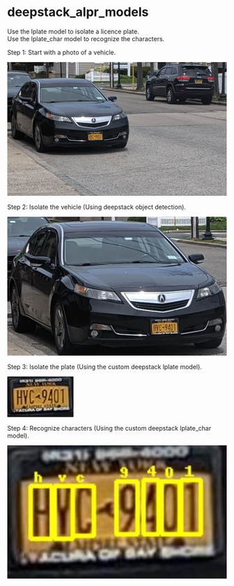 # deepstack_alpr_models

Use the lplate model to isolate a licence plate.  
Use the lplate_char model to recognize the characters.

Step 1:  Start with a photo of a vehicle.

![step 1](sample_images/step1.jpg)

Step 2:  Isolate the vehicle (Using deepstack object detection).

![step 2](sample_images/step2.jpg)

Step 3:  Isolate the plate (Using the custom deepstack lplate model).

![step 3](sample_images/step3.jpg)

Step 4:  Recognize characters (Using the custom deepstack lplate_char model).

![step 4](sample_images/step4.JPG)
